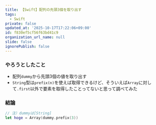 ```yaml
---
title: 【Swift】配列の先頭3個を取り出す
tags:
  - Swift
private: false
updated_at: '2025-10-17T17:22:06+09:00'
id: f830ef5cf56f63bd41c9
organization_url_name: null
slide: false
ignorePublish: false
---
```

### やろうとしたこと
* 配列`dummy`から先頭3個の値を取り出す
* `String`型は`prefix(n)`を使えば取得できるけど、そういえば`Array`に対して`.first`以外で要素を取得したことってないと思って調べてみた

### 結論
```QuizView.swift
// 注）dummyは[String]
let hoge = Array(dummy.prefix(3))
```
